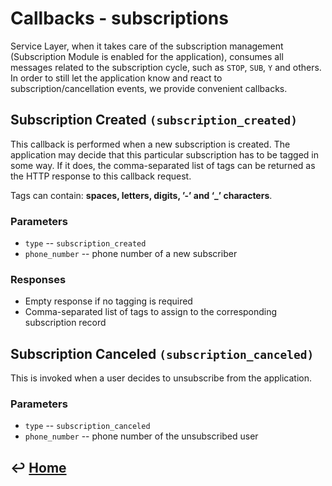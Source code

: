 Callbacks - subscriptions
=========================

Service Layer, when it takes care of the subscription management
(Subscription Module is enabled for the application), consumes all
messages related to the subscription cycle, such as `STOP`, `SUB`, `Y` and
others. In order to still let the application know and react to
subscription/cancellation events, we provide convenient callbacks.

Subscription Created `(subscription_created)`
---------------------------------------------

This callback is performed when a new subscription is created. The
application may decide that this particular subscription has to be
tagged in some way. If it does, the comma-separated list of tags can be
returned as the HTTP response to this callback request.

Tags can contain: **spaces, letters, digits, ’-’ and ‘\_’ characters**.

### Parameters

- `type` -- `subscription_created`
- `phone_number` -- phone number of a new subscriber

### Responses

-   Empty response if no tagging is required
-   Comma-separated list of tags to assign to the corresponding
    subscription record

Subscription Canceled `(subscription_canceled)`
-----------------------------------------------

This is invoked when a user decides to unsubscribe from the application.

### Parameters

-   `type` -- `subscription_canceled`
-   `phone_number` -- phone number of the unsubscribed user

&#8617; [Home](https://github.com/RecessMobile/API)
--------------
